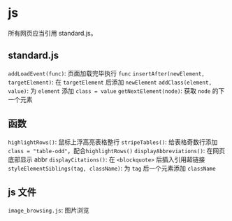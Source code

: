 # js

所有网页应当引用 standard.js。

## standard.js

`addLoadEvent(func)`: 页面加载完毕执行 `func`
`insertAfter(newElement, targetElement)`: 在 `targetElement` 后添加 `newElement`
`addClass(element, value)`: 为 `element` 添加 `class = value`
`getNextElement(node)`: 获取 `node` 的下一个元素

## 函数

`highlightRows()`: 鼠标上浮高亮表格整行
`stripeTables()`: 给表格奇数行添加 `class = "table-odd"`，配合`highlightRows()`
`displayAbbreviations()`: 在网页底部显示 abbr
`displayCitations()`: 在 `<blockquote>` 后插入引用超链接
`styleElementSiblings(tag, className)`: 为 `tag` 后一个元素添加 `className`

## js 文件

`image_browsing.js`: 图片浏览
